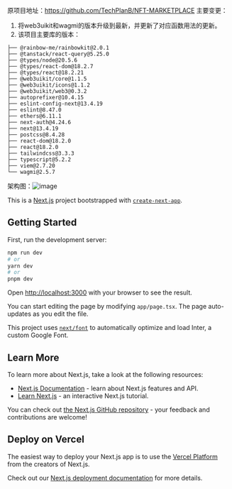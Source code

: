 原项目地址：https://github.com/TechPlanB/NFT-MARKETPLACE
主要变更：
1. 将web3uikit和wagmi的版本升级到最新，并更新了对应函数用法的更新。
2. 该项目主要库的版本：
```hash
├── @rainbow-me/rainbowkit@2.0.1
├── @tanstack/react-query@5.25.0
├── @types/node@20.5.6
├── @types/react-dom@18.2.7
├── @types/react@18.2.21
├── @web3uikit/core@1.1.5
├── @web3uikit/icons@1.1.2
├── @web3uikit/web3@0.3.2
├── autoprefixer@10.4.15
├── eslint-config-next@13.4.19
├── eslint@8.47.0
├── ethers@6.11.1
├── next-auth@4.24.6
├── next@13.4.19
├── postcss@8.4.28
├── react-dom@18.2.0
├── react@18.2.0
├── tailwindcss@3.3.3
├── typescript@5.2.2
├── viem@2.7.20
└── wagmi@2.5.7
```
架构图：![image](https://github.com/cxp-13/NFT-MARKETPLACE-FrontEnd/assets/84974164/579fcc5b-5c43-4bd3-8325-656997ad88a8)

This is a [Next.js](https://nextjs.org/) project bootstrapped with [`create-next-app`](https://github.com/vercel/next.js/tree/canary/packages/create-next-app).

## Getting Started

First, run the development server:

```bash
npm run dev
# or
yarn dev
# or
pnpm dev
```

Open [http://localhost:3000](http://localhost:3000) with your browser to see the result.

You can start editing the page by modifying `app/page.tsx`. The page auto-updates as you edit the file.

This project uses [`next/font`](https://nextjs.org/docs/basic-features/font-optimization) to automatically optimize and load Inter, a custom Google Font.

## Learn More

To learn more about Next.js, take a look at the following resources:

- [Next.js Documentation](https://nextjs.org/docs) - learn about Next.js features and API.
- [Learn Next.js](https://nextjs.org/learn) - an interactive Next.js tutorial.

You can check out [the Next.js GitHub repository](https://github.com/vercel/next.js/) - your feedback and contributions are welcome!

## Deploy on Vercel

The easiest way to deploy your Next.js app is to use the [Vercel Platform](https://vercel.com/new?utm_medium=default-template&filter=next.js&utm_source=create-next-app&utm_campaign=create-next-app-readme) from the creators of Next.js.

Check out our [Next.js deployment documentation](https://nextjs.org/docs/deployment) for more details.
